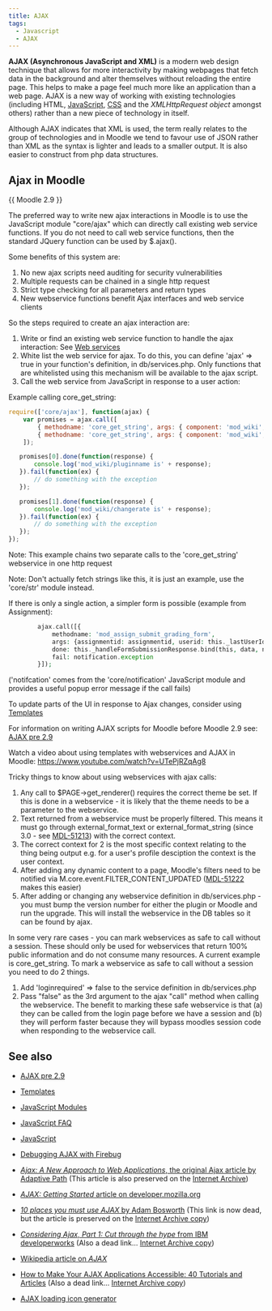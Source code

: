 ```yaml
---
title: AJAX
tags:
  - Javascript
  - AJAX
---
```

**AJAX (Asynchronous JavaScript and XML)** is a modern web design technique that allows for more interactivity by making webpages that fetch data in the background and alter themselves without reloading the entire page. This helps to make a page feel much more like an application than a web page. AJAX is a new way of working with existing technologies (including HTML, [JavaScript](https://docs.moodle.org/dev/Javascript), [CSS](https://docs.moodle.org/dev/CSS) and the *XMLHttpRequest object* amongst others) rather than a new piece of technology in itself.

Although AJAX indicates that XML is used, the term really relates to the group of technologies and in Moodle we tend to favour use of JSON rather than XML as the syntax is lighter and leads to a smaller output. It is also easier to construct from php data structures.

## Ajax in Moodle

{{ Moodle 2.9 }}

The preferred way to write new ajax interactions in Moodle is to use the JavaScript module "core/ajax" which can directly call existing web service functions.   If you do not need to call web service functions, then the standard JQuery function can be used by $.ajax().

Some benefits of this system are:

1. No new ajax scripts need auditing for security vulnerabilities
1. Multiple requests can be chained in a single http request
1. Strict type checking for all parameters and return types
1. New webservice functions benefit Ajax interfaces and web service clients

So the steps required to create an ajax interaction are:

1. Write or find an existing web service function to handle the ajax interaction: See [Web services](https://docs.moodle.org/dev/_Web_services_)
1. White list the web service for ajax. To do this, you can define 'ajax' => true in your function's definition, in db/services.php. Only functions that are whitelisted using this mechanism will be available to the ajax script.
1. Call the web service from JavaScript in response to a user action:

Example calling core_get_string:

```javascript
require(['core/ajax'], function(ajax) {
    var promises = ajax.call([
        { methodname: 'core_get_string', args: { component: 'mod_wiki', stringid: 'pluginname' } },
        { methodname: 'core_get_string', args: { component: 'mod_wiki', stringid: 'changerate' } }
    ]);

   promises[0].done(function(response) {
       console.log('mod_wiki/pluginname is' + response);
   }).fail(function(ex) {
       // do something with the exception
   });

   promises[1].done(function(response) {
       console.log('mod_wiki/changerate is' + response);
   }).fail(function(ex) {
       // do something with the exception
   });
});
```

Note: This example chains two separate calls to the 'core_get_string' webservice in one http request

Note: Don't actually fetch strings like this, it is just an example, use the 'core/str' module instead.

If there is only a single action, a simpler form is possible (example from Assignment):

```php
        ajax.call([{
            methodname: 'mod_assign_submit_grading_form',
            args: {assignmentid: assignmentid, userid: this._lastUserId, jsonformdata: JSON.stringify(data)},
            done: this._handleFormSubmissionResponse.bind(this, data, nextUserId),
            fail: notification.exception
        }]);
```

('notifcation' comes from the 'core/notification' JavaScript module and provides a useful popup error message if the call fails)

To update parts of the UI in response to Ajax changes, consider using [Templates](https://docs.moodle.org/dev/_Templates_)

For information on writing AJAX scripts for Moodle before Moodle 2.9 see: [AJAX pre 2.9](https://docs.moodle.org/dev/_AJAX_pre_2.9_)

Watch a video about using templates with webservices and AJAX in Moodle: https://www.youtube.com/watch?v=UTePjRZqAg8

Tricky things to know about using webservices with ajax calls:

1. Any call to $PAGE->get_renderer() requires the correct theme be set. If this is done in a webservice - it is likely that the theme needs to be a parameter to the webservice.
1. Text returned from a webservice must be properly filtered. This means it must go through external_format_text or external_format_string (since 3.0 - see [MDL-51213](https://tracker.moodle.org/browse/MDL-51213)) with the correct context.
1. The correct context for 2 is the most specific context relating to the thing being output e.g. for a user's profile desciption the context is the user context.
1. After adding any dynamic content to a page, Moodle's filters need to be notified via M.core.event.FILTER_CONTENT_UPDATED ([MDL-51222](https://tracker.moodle.org/browse/MDL-51222) makes this easier)
1. After adding or changing any webservice definition in db/services.php - you must bump the version number for either the plugin or Moodle and run the upgrade. This will install the webservice in the DB tables so it can be found by ajax.

In some very rare cases - you can mark webservices as safe to call without a session. These should only be used for webservices that return 100% public information and do not consume many resources. A current example is core_get_string. To mark a webservice as safe to call without a session you need to do 2 things.

1. Add 'loginrequired' => false to the service definition in db/services.php
1. Pass "false" as the 3rd argument to the ajax "call" method when calling the webservice.
The benefit to marking these safe webservice is that (a) they can be called from the login page before we have a session and (b) they will perform faster because they will bypass moodles session code when responding to the webservice call.

## See also

- [AJAX pre 2.9](https://docs.moodle.org/dev/_AJAX_pre_2.9_)
- [Templates](../../templates/index.md)
- [JavaScript Modules](https://docs.moodle.org/dev/Javascript_Modules)
- [JavaScript FAQ](https://docs.moodle.org/dev/Javascript_FAQ)
- [JavaScript](https://docs.moodle.org/dev/Javascript)
- [Debugging AJAX with Firebug](https://docs.moodle.org/dev/Firebug#Debugging_AJAX_with_Firebug)

- [*Ajax: A New Approach to Web Applications*, the original Ajax article by Adaptive Path](https://adaptivepath.org/ideas/ajax-new-approach-web-applications) (This article is also preserved on the  [Internet Archive](https://web.archive.org/web/20070225140912/http://www.adaptivepath.com/publications/essays/archives/000385.php))
- [*AJAX: Getting Started* article on developer.mozilla.org](http://developer.mozilla.org/en/docs/AJAX:Getting_Started)
- [*10 places you must use AJAX* by Adam Bosworth](http://www.sourcelabs.com/blogs/ajb/2005/12/10_places_you_must_use_ajax.html) (This link is now dead, but the article is preserved on the [Internet Archive copy](https://web.archive.org/web/20060127015713/http://www.sourcelabs.com/blogs/ajb/2005/12/10_places_you_must_use_ajax.html))
- [*Considering Ajax, Part 1: Cut through the hype* from IBM developerworks](http://www-128.ibm.com/developerworks/web/library/wa-ajaxtop1/?ca=dgr-lnxw01AjaxHype) (Also a dead link... [Internet Archive copy](https://web.archive.org/web/20080602101238/http://www-128.ibm.com/developerworks/web/library/wa-ajaxtop1/?ca=dgr-lnxw01AjaxHype))
- [Wikipedia article on *AJAX*](http://en.wikipedia.org/wiki/Ajax_%28programming%29)
- [How to Make Your AJAX Applications Accessible: 40 Tutorials and Articles](http://www.maxkiesler.com/index.php/weblog/comments/how_to_make_your_ajax_applications_accessible/) (Also a dead link... [Internet Archive copy](https://web.archive.org/web/20090225094656/http://www.maxkiesler.com/index.php/weblog/comments/how_to_make_your_ajax_applications_accessible/))
- [AJAX loading icon generator](http://www.ajaxload.info/)
